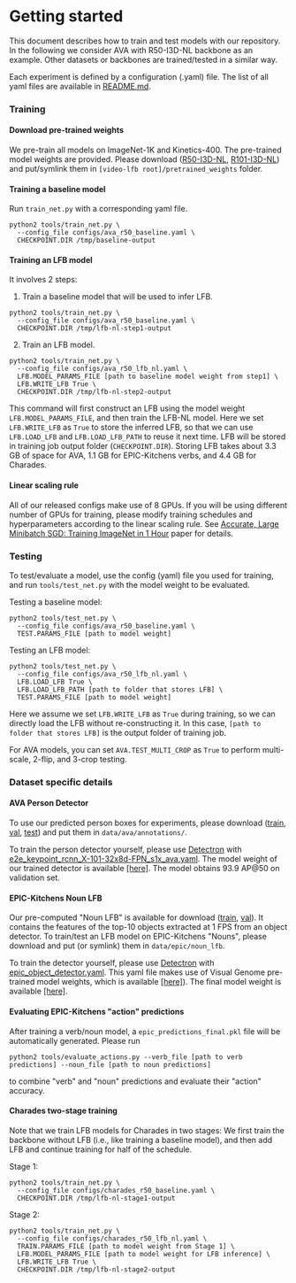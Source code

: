 # Getting started

This document describes how to train and test models with our repository.
In the following we consider AVA with R50-I3D-NL backbone as an example.
Other datasets or backbones are trained/tested in a similar way.

Each experiment is defined by a configuration (.yaml) file.
The list of all yaml files are available in [README.md](README.md#results).

### Training

#### Download pre-trained weights
We pre-train all models on ImageNet-1K and Kinetics-400.
The pre-trained model weights are provided.
Please download ([R50-I3D-NL](https://dl.fbaipublicfiles.com/video-long-term-feature-banks/r50_k400_pretrained.pkl), [R101-I3D-NL](https://dl.fbaipublicfiles.com/video-long-term-feature-banks/r101_k400_pretrained.pkl)) and put/symlink them in `[video-lfb root]/pretrained_weights` folder.

#### Training a baseline model
Run `train_net.py` with a corresponding yaml file.
```Shell
python2 tools/train_net.py \
  --config_file configs/ava_r50_baseline.yaml \
  CHECKPOINT.DIR /tmp/baseline-output
```

#### Training an LFB model
It involves 2 steps:
1. Train a baseline model that will be used to infer LFB.
```Shell
python2 tools/train_net.py \
  --config_file configs/ava_r50_baseline.yaml \
  CHECKPOINT.DIR /tmp/lfb-nl-step1-output
```
2. Train an LFB model.
```Shell
python2 tools/train_net.py \
  --config_file configs/ava_r50_lfb_nl.yaml \
  LFB.MODEL_PARAMS_FILE [path to baseline model weight from step1] \
  LFB.WRITE_LFB True \
  CHECKPOINT.DIR /tmp/lfb-nl-step2-output
```
This command will first construct an LFB using the model weight `LFB.MODEL_PARAMS_FILE`, and then train the LFB-NL model.
Here we set `LFB.WRITE_LFB` as `True` to store the inferred LFB, so that we can use
`LFB.LOAD_LFB` and `LFB.LOAD_LFB_PATH` to reuse it next time.
LFB will be stored in training job output folder (`CHECKPOINT.DIR`).
Storing LFB takes about 3.3 GB of space for AVA, 1.1 GB for EPIC-Kitchens verbs, and 4.4 GB for Charades.

#### Linear scaling rule
All of our released configs make use of 8 GPUs.
If you will be using different number of GPUs for training,
please modify training schedules and hyperparameters according to the linear scaling rule. See [Accurate, Large Minibatch SGD: Training ImageNet in 1 Hour](https://arxiv.org/abs/1706.02677) paper for details.


### Testing
To test/evaluate a model, use the config (yaml) file you used for training, and run `tools/test_net.py` with the model weight to be evaluated.

Testing a baseline model:
```Shell
python2 tools/test_net.py \
  --config_file configs/ava_r50_baseline.yaml \
  TEST.PARAMS_FILE [path to model weight]
```

Testing an LFB model:
```Shell
python2 tools/test_net.py \
  --config_file configs/ava_r50_lfb_nl.yaml \
  LFB.LOAD_LFB True \
  LFB.LOAD_LFB_PATH [path to folder that stores LFB] \
  TEST.PARAMS_FILE [path to model weight]
```
Here we assume we set `LFB.WRITE_LFB` as `True` during training,
so we can directly load the LFB without re-constructing it.
In this case, `[path to folder that stores LFB]` is the output folder of training job.

For AVA models, you can set `AVA.TEST_MULTI_CROP` as `True` to perform
multi-scale, 2-flip, and 3-crop testing.

### Dataset specific details

#### AVA Person Detector
To use our predicted person boxes for experiments, please download ([train](https://dl.fbaipublicfiles.com/video-long-term-feature-banks/data/ava/annotations/ava_train_predicted_boxes.csv), [val](https://dl.fbaipublicfiles.com/video-long-term-feature-banks/data/ava/annotations/ava_val_predicted_boxes.csv), [test](https://dl.fbaipublicfiles.com/video-long-term-feature-banks/data/ava/annotations/ava_test_predicted_boxes.csv)) and put them in `data/ava/annotations/`.

To train the person detector yourself, please use [Detectron](https://github.com/facebookresearch/Detectron)
with [e2e_keypoint_rcnn_X-101-32x8d-FPN_s1x_ava.yaml](configs/detectron/e2e_keypoint_rcnn_X-101-32x8d-FPN_s1x_ava.yaml).
The model weight of our trained detector is available [[here]](https://dl.fbaipublicfiles.com/video-long-term-feature-banks/67091280/e2e_keypoint_rcnn_X-101-32x8d-FPN_s1x_ava.yaml.13_26_25.49ooxNS5/output/train/ava_train/generalized_rcnn/model_final.pkl).
The model obtains 93.9 AP@50 on validation set.


#### EPIC-Kitchens Noun LFB

Our pre-computed "Noun LFB" is available for download ([train](https://dl.fbaipublicfiles.com/video-long-term-feature-banks/data/epic/noun_lfb/train_lfb.pkl), [val](https://dl.fbaipublicfiles.com/video-long-term-feature-banks/data/epic/noun_lfb/val_lfb.pkl)).
It contains the features of the top-10 objects extracted at 1 FPS from an object detector.
To train/test an LFB model on EPIC-Kitchens "Nouns",
please download and put (or symlink) them in `data/epic/noun_lfb`.

To train the detector yourself, please use
[Detectron](https://github.com/facebookresearch/Detectron)
with [epic_object_detector.yaml](configs/epic_object_detector.yaml).
This yaml file makes use of Visual Genome pre-trained model weights, which is available [[here]](https://dl.fbaipublicfiles.com/video-long-term-feature-banks/vg_1600_pretrained.pkl)).
The final model weight is available [[here]](https://dl.fbaipublicfiles.com/video-long-term-feature-banks/64398428/vg_1600_epic_detection.yaml.11_43_19.1MEYsROm/output/train/epic_train/generalized_rcnn/model_final.pkl).

#### Evaluating EPIC-Kitchens "action" predictions
After training a verb/noun model, a `epic_predictions_final.pkl` file will be automatically generated.
Please run
```Shell
python2 tools/evaluate_actions.py --verb_file [path to verb predictions] --noun_file [path to noun predictions]
```
to combine "verb" and "noun" predictions and evaluate their "action" accuracy.

#### Charades two-stage training
Note that we train LFB models for Charades in two stages:
We first train the backbone without LFB (i.e., like training a baseline model), and then add LFB and continue training for half of the schedule.

Stage 1:
```Shell
python2 tools/train_net.py \
  --config_file configs/charades_r50_baseline.yaml \
  CHECKPOINT.DIR /tmp/lfb-nl-stage1-output
```

Stage 2:
```Shell
python2 tools/train_net.py \
  --config_file configs/charades_r50_lfb_nl.yaml \
  TRAIN.PARAMS_FILE [path to model weight from Stage 1] \
  LFB.MODEL_PARAMS_FILE [path to model weight for LFB inference] \
  LFB.WRITE_LFB True \
  CHECKPOINT.DIR /tmp/lfb-nl-stage2-output
```

